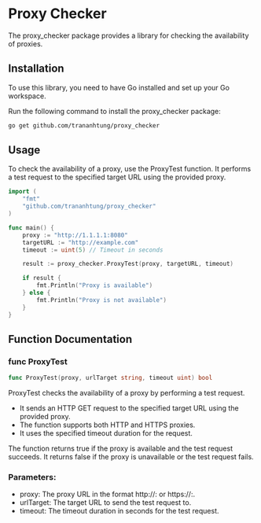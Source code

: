 # Proxy Checker
The proxy_checker package provides a library for checking the availability of proxies.

## Installation
To use this library, you need to have Go installed and set up your Go workspace.

Run the following command to install the proxy_checker package:

```bash
go get github.com/trananhtung/proxy_checker
```

## Usage
To check the availability of a proxy, use the ProxyTest function. It performs a test request to the specified target URL using the provided proxy.

```go
import (
	"fmt"
	"github.com/trananhtung/proxy_checker"
)

func main() {
	proxy := "http://1.1.1.1:8080"
	targetURL := "http://example.com"
	timeout := uint(5) // Timeout in seconds

	result := proxy_checker.ProxyTest(proxy, targetURL, timeout)

	if result {
		fmt.Println("Proxy is available")
	} else {
		fmt.Println("Proxy is not available")
	}
}
```

## Function Documentation
### func ProxyTest

```go
func ProxyTest(proxy, urlTarget string, timeout uint) bool
```

ProxyTest checks the availability of a proxy by performing a test request.

- It sends an HTTP GET request to the specified target URL using the provided proxy.
- The function supports both HTTP and HTTPS proxies.
- It uses the specified timeout duration for the request.

The function returns true if the proxy is available and the test request succeeds. It returns false if the proxy is unavailable or the test request fails.

### Parameters:

- proxy: The proxy URL in the format http://<ip>:<port> or https://<ip>:<port>.
- urlTarget: The target URL to send the test request to.
- timeout: The timeout duration in seconds for the test request.
